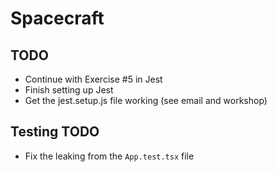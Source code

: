 # Spacecraft

## TODO

- Continue with Exercise #5 in Jest
- Finish setting up Jest
- Get the jest.setup.js file working (see email and workshop)

## Testing TODO

- Fix the leaking from the `App.test.tsx` file
